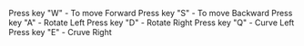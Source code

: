 Press key "W" - To move Forward
Press key "S" - To move Backward 
Press key "A" - Rotate Left 
Press key "D" - Rotate Right
Press key "Q" - Curve Left
Press key "E" - Cruve Right
